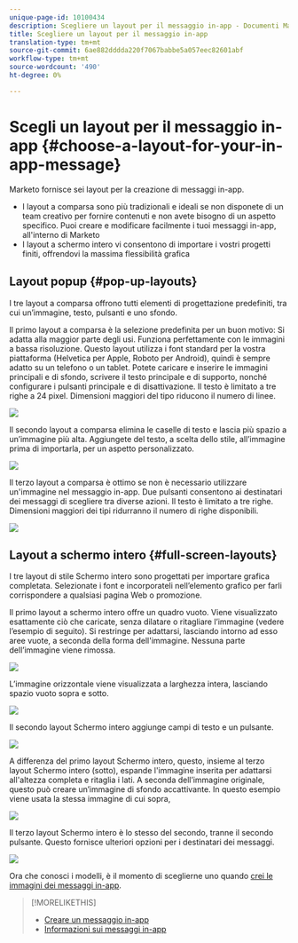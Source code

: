 ```yaml
---
unique-page-id: 10100434
description: Scegliere un layout per il messaggio in-app - Documenti Marketo - Documentazione prodotto
title: Scegliere un layout per il messaggio in-app
translation-type: tm+mt
source-git-commit: 6ae882dddda220f7067babbe5a057eec82601abf
workflow-type: tm+mt
source-wordcount: '490'
ht-degree: 0%

---
```



# Scegli un layout per il messaggio in-app {#choose-a-layout-for-your-in-app-message}

Marketo fornisce sei layout per la creazione di messaggi in-app.

* I layout a comparsa sono più tradizionali e ideali se non disponete di un team creativo per fornire contenuti e non avete bisogno di un aspetto specifico. Puoi creare e modificare facilmente i tuoi messaggi in-app, all&#39;interno di Marketo
* I layout a schermo intero vi consentono di importare i vostri progetti finiti, offrendovi la massima flessibilità grafica

## Layout popup {#pop-up-layouts}

I tre layout a comparsa offrono tutti elementi di progettazione predefiniti, tra cui un’immagine, testo, pulsanti e uno sfondo.

Il primo layout a comparsa è la selezione predefinita per un buon motivo: Si adatta alla maggior parte degli usi. Funziona perfettamente con le immagini a bassa risoluzione. Questo layout utilizza i font standard per la vostra piattaforma (Helvetica per Apple, Roboto per Android), quindi è sempre adatto su un telefono o un tablet. Potete caricare e inserire le immagini principali e di sfondo, scrivere il testo principale e di supporto, nonché configurare i pulsanti principale e di disattivazione. Il testo è limitato a tre righe a 24 pixel. Dimensioni maggiori del tipo riducono il numero di linee.

![](assets/image2016-5-9-13-3a3-3a48.png)

Il secondo layout a comparsa elimina le caselle di testo e lascia più spazio a un’immagine più alta. Aggiungete del testo, a scelta dello stile, all’immagine prima di importarla, per un aspetto personalizzato.

![](assets/image2016-5-9-13-3a4-3a43.png)

Il terzo layout a comparsa è ottimo se non è necessario utilizzare un&#39;immagine nel messaggio in-app. Due pulsanti consentono ai destinatari dei messaggi di scegliere tra diverse azioni. Il testo è limitato a tre righe. Dimensioni maggiori dei tipi ridurranno il numero di righe disponibili.

![](assets/image2016-5-9-13-3a7-3a33.png)

## Layout a schermo intero {#full-screen-layouts}

I tre layout di stile Schermo intero sono progettati per importare grafica completata. Selezionate i font e incorporateli nell’elemento grafico per farli corrispondere a qualsiasi pagina Web o promozione.

Il primo layout a schermo intero offre un quadro vuoto. Viene visualizzato esattamente ciò che caricate, senza dilatare o ritagliare l’immagine (vedere l’esempio di seguito). Si restringe per adattarsi, lasciando intorno ad esso aree vuote, a seconda della forma dell&#39;immagine. Nessuna parte dell’immagine viene rimossa.

![](assets/image2016-5-9-13-3a9-3a26.png)

L’immagine orizzontale viene visualizzata a larghezza intera, lasciando spazio vuoto sopra e sotto.

![](assets/image2016-5-9-13-3a29-3a46.png)

Il secondo layout Schermo intero aggiunge campi di testo e un pulsante.

![](assets/image2016-5-9-13-3a10-3a27.png)

A differenza del primo layout Schermo intero, questo, insieme al terzo layout Schermo intero (sotto), espande l&#39;immagine inserita per adattarsi all&#39;altezza completa e ritaglia i lati. A seconda dell’immagine originale, questo può creare un’immagine di sfondo accattivante. In questo esempio viene usata la stessa immagine di cui sopra,

![](assets/image2016-5-9-14-3a0-3a36.png)

Il terzo layout Schermo intero è lo stesso del secondo, tranne il secondo pulsante. Questo fornisce ulteriori opzioni per i destinatari dei messaggi.

![](assets/image2016-5-9-13-3a11-3a35.png)

Ora che conosci i modelli, è il momento di sceglierne uno quando [crei le immagini dei messaggi in-app](add-in-app-message-images.md).

>[!MORELIKETHIS]
>
>* [Creare un messaggio in-app](https://docs.marketo.com/display/docs/create+an+in-app+message)
>* [Informazioni sui messaggi in-app](../../../../product-docs/mobile-marketing/in-app-messages/understanding-in-app-messages.md)

>



